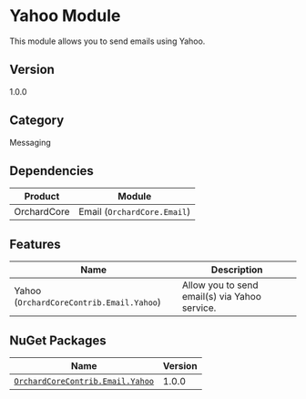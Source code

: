 # Yahoo Module

This module allows you to send emails using Yahoo.

## Version

1.0.0

## Category

Messaging

## Dependencies

| Product | Module |
| --- | --- |
| OrchardCore | Email (`OrchardCore.Email`) |

## Features

| Name | Description |
| --- | --- |
| Yahoo (`OrchardCoreContrib.Email.Yahoo`) | Allow you to send email(s) via Yahoo service. |


## NuGet Packages

| Name | Version |
| --- | --- |
| [`OrchardCoreContrib.Email.Yahoo`](https://www.nuget.org/packages/OrchardCoreContrib.Email.Yahoo/) | 1.0.0 |
